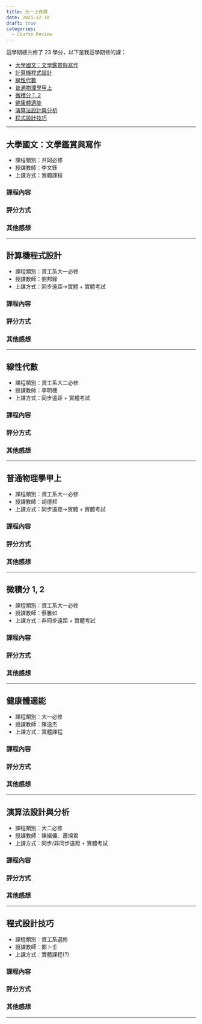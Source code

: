 ```yaml
---
title: 大一上修課
date: 2021-12-10
draft: true
categories:
  - Course Review
---
```


這學期總共修了 23 學分，以下是我這學期修的課：
* [大學國文：文學鑑賞與寫作](./#大學國文文學鑑賞與寫作)
* [計算機程式設計](./#計算機程式設計)
* [線性代數](./#線性代數)
* [普通物理學甲上](./#普通物理學甲上)
* [微積分 1, 2](./#微積分-1-2)
* [健康體適能](./#健康體適能)
* [演算法設計與分析](./#演算法設計與分析)
* [程式設計技巧](./#程式設計技巧)

---

## 大學國文：文學鑑賞與寫作

* 課程類別：共同必修
* 授課教師：李文鈺
* 上課方式：實體課程

### 課程內容
### 評分方式
### 其他感想

---

## 計算機程式設計

* 課程類別：資工系大一必修
* 授課教師：劉邦鋒
* 上課方式：同步遠距$\to$實體 + 實體考試

### 課程內容
### 評分方式
### 其他感想

---

## 線性代數

* 課程類別：資工系大二必修
* 授課教師：李明穗
* 上課方式：同步遠距 + 實體考試

### 課程內容
### 評分方式
### 其他感想

---

## 普通物理學甲上

* 課程類別：資工系大一必修
* 授課教師：胡德邦
* 上課方式：同步遠距$\to$實體 + 實體考試

### 課程內容
### 評分方式
### 其他感想

---

## 微積分 1, 2

* 課程類別：資工系大一必修
* 授課教師：蔡雅如
* 上課方式：非同步遠距 + 實體考試

### 課程內容
### 評分方式
### 其他感想

---

## 健康體適能

* 課程類別：大一必修
* 授課教師：陳逸杰
* 上課方式：實體課程

### 課程內容
### 評分方式
### 其他感想

---

## 演算法設計與分析

* 課程類別：大二必修
* 授課教師：陳縕儂、蕭旭君
* 上課方式：同步/非同步遠距 + 實體考試

### 課程內容
### 評分方式
### 其他感想

---

## 程式設計技巧

* 課程類別：資工系選修
* 授課教師：鄭卜壬
* 上課方式：實體課程(?)

### 課程內容
### 評分方式
### 其他感想

---
